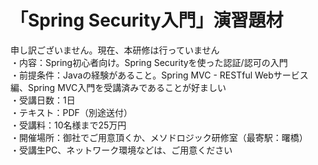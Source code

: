# 「Spring Security入門」演習題材
申し訳ございません。現在、本研修は行っていません<br>
・内容：Spring初心者向け。Spring Securityを使った認証/認可の入門<br>
・前提条件：Javaの経験があること。Spring MVC - RESTful Webサービス編、Spring MVC入門を受講済みであることが好ましい<br>
・受講日数：1日<br>
・テキスト：PDF（別途送付）<br>
・受講料：10名様まで25万円<br>
・開催場所：御社でご用意頂くか、メソドロジック研修室（最寄駅：曙橋）<br>
・受講生PC、ネットワーク環境などは、ご用意ください<br>
